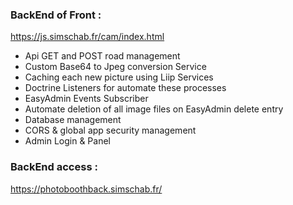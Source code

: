 ### BackEnd of Front : 

https://js.simschab.fr/cam/index.html

- Api GET and POST road management
- Custom Base64 to Jpeg conversion Service
- Caching each new picture using Liip Services
- Doctrine Listeners for automate these processes
- EasyAdmin Events Subscriber
- Automate deletion of all image files on EasyAdmin delete entry
- Database management
- CORS & global app security management
- Admin Login & Panel

### BackEnd access :
https://photoboothback.simschab.fr/